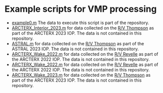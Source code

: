 # Example scripts for VMP processing

- [example0.m](../Examples/example0.m) The data to execute this script is part of the repository.
- [ARCTERX_Interior_2023.m](../Examples/ARCTERX_Interior_2023.m) for data collected on the [R/V Thompson](https://www.ocean.washington.edu/story/RV_Thomas_G_Thompson) as part of the ARCTERX 2023 IOP. The data is not contained in this repository.
- [ASTRAL.m](../Examples/ASTRAL_2023.m) for data collected on the [R/V Thompson](https://www.ocean.washington.edu/story/RV_Thomas_G_Thompson) as part of the ASTRAL 2023 IOP. The data is not contained in this repository.
- [ARCTERX_Wake_2022.m](../Examples/ARCTERX_Wake_2022.m) for data collected on the [R/V Revelle](https://scripps.ucsd.edu/ships/revelle) as part of the ARCTERX 2022 IOP. The data is not contained in this repository.
- [ARCTERX_Wake_2022.m](../Examples/ARCTERX_Wake_2022.m) for data collected on the [R/V Revelle](https://scripps.ucsd.edu/ships/revelle) as part of the ARCTERX 2022 IOP. The data is not contained in this repository.
- [ARCTERX_Wake_2023.m](../Examples/ARCTERX_Wake_2023.m) for data collected on the [R/V Thompson](https://www.ocean.washington.edu/story/RV_Thomas_G_Thompson) as part of the ARCTERX 2023 IOP. The data is not contained in this repository.
